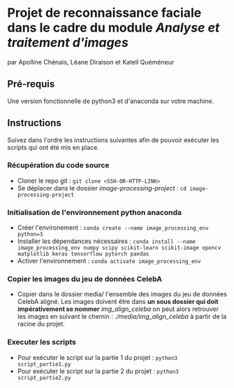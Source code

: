 # Projet de reconnaissance faciale dans le cadre du module *Analyse et traitement d'images*
par Apolline Chénais, Léane Diraison et Katell Quéméneur
## Pré-requis
Une version fonctionnelle de python3 et d'anaconda sur votre machine.
## Instructions
Suivez dans l'ordre les instructions suivantes afin de pouvoir exécuter les scripts qui ont été mis en place.
### Récupération du code source
- Cloner le repo git : `git clone <SSH-OR-HTTP-LINK>`
- Se déplacer dans le dossier *image-processing-project* : `cd image-processing-project`
### Initialisation de l'environnement python anaconda  
- Créer l'environement : `conda create --name image_processing_env python=3`
- Installer les dépendances nécessaires : `conda install --name image_processing_env numpy scipy scikit-learn scikit-image opencv matplotlib keras tensorflow pytorch pandas`
- Activer l'environnement : `conda activate image_processing_env`
### Copier les images du jeu de données CelebA
- Copier dans le dossier media/ l'ensemble des images du jeu de données CelebA aligné.
Les images doivent être dans **un sous dossier qui doit impérativement se nommer** *img_align_celeba* on peut alors retrouver les images en suivant le chemin : *./media/img_align_celeba* à partir de la racine du projet.
### Executer les scripts
- Pour exécuter le script sur la partie 1 du projet : `python3 script_partie1.py`
- Pour exécuter le script sur la partie 2 du projet : `python3 script_partie2.py`